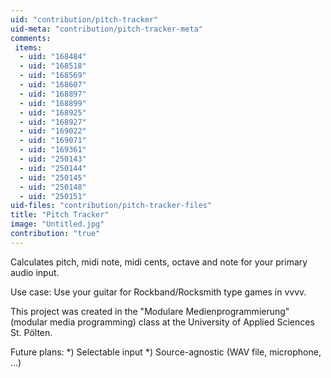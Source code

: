 ```yaml
---
uid: "contribution/pitch-tracker"
uid-meta: "contribution/pitch-tracker-meta"
comments: 
 items: 
  - uid: "168484"
  - uid: "168518"
  - uid: "168569"
  - uid: "168607"
  - uid: "168897"
  - uid: "168899"
  - uid: "168925"
  - uid: "168927"
  - uid: "169022"
  - uid: "169071"
  - uid: "169361"
  - uid: "250143"
  - uid: "250144"
  - uid: "250145"
  - uid: "250148"
  - uid: "250151"
uid-files: "contribution/pitch-tracker-files"
title: "Pitch Tracker"
image: "Untitled.jpg"
contribution: "true"
---
```


Calculates pitch, midi note, midi cents, octave and note for your primary audio input.

Use case: Use your guitar for Rockband/Rocksmith type games in vvvv.

This project was created in the "Modulare Medienprogrammierung" (modular media programming) class at the University of Applied Sciences St. Pölten.

Future plans:
*) Selectable input
*) Source-agnostic (WAV file, microphone, ...)